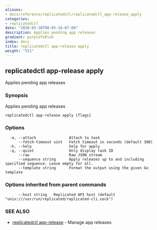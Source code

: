 ```yaml
---
aliases:
- docs/reference/replicatedctl/replicatedctl_app-release_apply
categories:
- replicatedctl
date: "2020-03-30T08:05:16-07:00"
description: Applies pending app releases
gradient: purpleToPink
index: docs
title: replicatedctl app-release apply
weight: "551"
---
```


## replicatedctl app-release apply

Applies pending app releases

### Synopsis

Applies pending app releases

```
replicatedctl app-release apply [flags]
```

### Options

```
  -a, --attach               Attach to task
      --fetch-timeout uint   Fetch timeout in seconds (default 300)
  -h, --help                 help for apply
  -q, --quiet                Only display task ID
      --raw                  Raw JSON stream
      --sequence string      Apply releases up to and including specified sequence. Leave empty for all.
      --template string      Format the output using the given Go template
```

### Options inherited from parent commands

```
      --host string   Replicated API host (default "unix:///var/run/replicated/replicated-cli.sock")
```

### SEE ALSO

* [replicatedctl app-release](/api/replicatedctl/replicatedctl_app-release/)	 - Manage app releases

